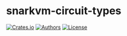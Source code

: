 # snarkvm-circuit-types

[![Crates.io](https://img.shields.io/crates/v/snarkvm-circuit-types.svg?color=neon)](https://crates.io/crates/snarkvm-circuit-types)
[![Authors](https://img.shields.io/badge/authors-Aleo-orange.svg)](https://aleo.org)
[![License](https://img.shields.io/badge/License-Apache%202.0-blue.svg)](./LICENSE.md)
